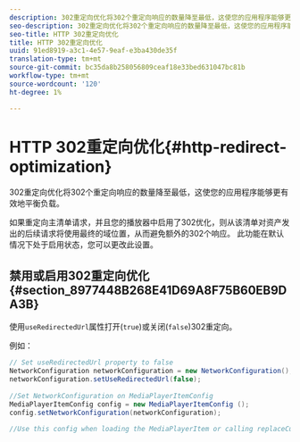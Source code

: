 ```yaml
---
description: 302重定向优化将302个重定向响应的数量降至最低，这使您的应用程序能够更有效地平衡负载。
seo-description: 302重定向优化将302个重定向响应的数量降至最低，这使您的应用程序能够更有效地平衡负载。
seo-title: HTTP 302重定向优化
title: HTTP 302重定向优化
uuid: 91ed8919-a3c1-4e57-9eaf-e3ba430de35f
translation-type: tm+mt
source-git-commit: bc35da8b258056809ceaf18e33bed631047bc81b
workflow-type: tm+mt
source-wordcount: '120'
ht-degree: 1%

---
```



# HTTP 302重定向优化{#http-redirect-optimization}

302重定向优化将302个重定向响应的数量降至最低，这使您的应用程序能够更有效地平衡负载。

如果重定向主清单请求，并且您的播放器中启用了302优化，则从该清单对资产发出的后续请求将使用最终的域位置，从而避免额外的302个响应。 此功能在默认情况下处于启用状态，您可以更改此设置。

## 禁用或启用302重定向优化{#section_8977448B268E41D69A8F75B60EB9DA3B}

使用`useRedirectedUrl`属性打开(`true`)或关闭(`false`)302重定向。

<!--<a id="example_888749F70C8A43279D06A29BD68E7E4D"></a>-->

例如：

```java
// Set useRedirectedUrl property to false 
NetworkConfiguration networkConfiguration = new NetworkConfiguration(); 
networkConfiguration.setUseRedirectedUrl(false); 
 
//Set NetworkConfiguration on MediaPlayerItemConfig 
MediaPlayerItemConfig config = new MediaPlayerItemConfig (); 
config.setNetworkConfiguration(networkConfiguration); 
 
//Use this config when loading the MediaPlayerItem or calling replaceCurrentResource
```
